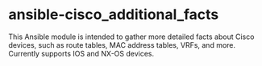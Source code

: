 # ansible-cisco_additional_facts
This Ansible module is intended to gather more detailed facts about Cisco devices, such as route tables, MAC address tables, VRFs, and more. Currently supports IOS and NX-OS devices.
